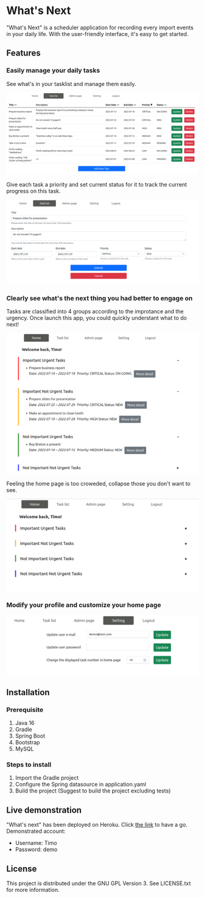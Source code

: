 # What's Next

"What's Next" is a scheduler application for recording every import events in your daily life. With the user-friendly interface, it's easy to get started. 

## Features

### Easily manage your daily tasks

See what's in your tasklist and manage them easily.

![tasklist-page-1](whats_next_screenshot/tasklist-page-1.png)

Give each task a priority and set current status for it to track the current progress on this task.

![create-task-1](whats_next_screenshot/create-task-1.png)

### Clearly see what's the next thing you had better to engage on

Tasks are classified into 4 groups according to the improtance and the urgency. Once launch this app, you could quickly understant what to do next!

![home-page-2](whats_next_screenshot/home-page-2.png)

Feeling the home page is too croweded, collapse those you don't want to see.

![home-page-1](whats_next_screenshot/home-page-1.png)

### Modify your profile and customize your home page

![setting-page-1](whats_next_screenshot/setting-page-1.png)

## Installation

### Prerequisite

1. Java 16
2. Gradle
3. Spring Boot
4. Bootstrap
5. MySQL

### Steps to install

1. Import the Gradle project
2. Configure the Spring datasource in application.yaml
3. Build the project (Suggest to build the project excluding tests)

## Live demonstration

"What's next" has been deployed on Heroku. Click [the link](https://whats-next-demo.herokuapp.com) to have a go.
Demonstrated account:

- Username: Timo
- Password: demo

## License

This project is distributed under the GNU GPL Version 3. See LICENSE.txt for more information.

